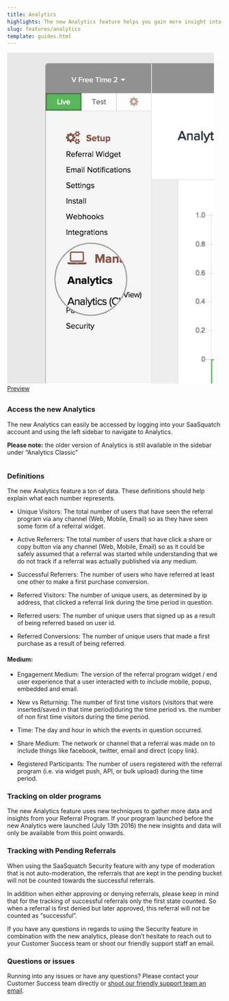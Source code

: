 ```yaml
---
title: Analytics
highlights: The new Analytics feature helps you gain more insight into your referrals and participants. This document provides more info on the different terms and explains some of the main features this new Analytics feature brings to the SaaSquatch platform. 
slug: features/analytics
template: guides.html
---
```


<div style="float: left; margin: 0 20px 30px 0">
<a class="docs-lightbox" href="/assets/images/analytics-navigation.jpg" data-lightbox="analytics-navigation">
    <img class="example-image" src="/assets/images/analytics-navigation.jpg" alt="Where to find the new analytics">
    <div><i class="fa fa-eye"></i> Preview</div>
</a>
</div>

### Access the new Analytics

The new Analytics can easily be accessed by logging into your SaaSquatch account and using the left sidebar to navigate to Analytics.

**Please note:** the older version of Analytics is still available in the sidebar under “Analytics Classic”

<div class="break" style="clear: both;"></div>

### Definitions 
The new Analytics feature a ton of data. These definitions should help explain what each number represents. 

* Unique Visitors: The total number of users that have seen the referral program via any channel (Web, Mobile, Email) so as they have seen some form of a referral widget.

* Active Referrers: The total number of users that have click a share or copy button via any channel (Web, Mobile, Email) so as it could be safely assumed that a referral was started while understanding that we do not track if a referral was actually published via any medium.  

* Successful Referrers: The number of users who have referred at least one other to make a first purchase conversion. 

* Referred Visitors: The number of unique users, as determined by ip address, that clicked a referral link during the time period in question. 

* Referred users: The number of unique users that signed up as a result of being referred based on user id. 

* Referred Conversions: The number of unique users that made a first purchase as a result of being referred.

#### Medium:

* Engagement Medium: The version of the referral program widget / end user experience that a user interacted with to include mobile, popup, embedded and email.  

* New vs Returning: The number of first time visitors (visitors that were inserted/saved in that time period)during the time period vs. the number of non first time visitors during the time period.  

* Time: The day and hour in which the events in question occurred. 

* Share Medium: The network or channel that a referral was made on to include things like facebook, twitter, email and direct (copy link). 

* Registered Participants: The number of users registered with the referral program (i.e. via widget push, API, or bulk upload) during the time period.

### Tracking on older programs
The new Analytics feature uses new techniques to gather more data and insights from your Referral Program. If your program launched before the new Analytics were launched (July 13th 2016) the new insights and data will only be available from this point onwards. 

### Tracking with Pending Referrals
When using the SaaSquatch Security feature with any type of moderation that is not auto-moderation, the referrals that are kept in the pending bucket will not be counted towards the successful referrals.

In addition when either approving or denying referrals, please keep in mind that for the tracking of successful referrals only the first state counted. So when a referral is first denied but later approved, this referral will not be counted as “successful”. 

If you have any questions in regards to using the Security feature in combination with the new analytics, please don’t hesitate to reach out to your Customer Success team or shoot our friendly support staff an email. 

### Questions or issues
Running into any issues or have any questions? Please contact your Customer Success team directly or [shoot our friendly support team an email](mailto:support@saasquat.ch).  